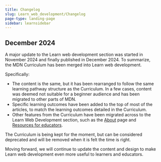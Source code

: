 ```yaml
---
title: Changelog
slug: Learn_web_development/Changelog
page-type: landing-page
sidebar: learnsidebar
---
```


## December 2024

A major update to the Learn web development section was started in November 2024 and finally published in December 2024. To summarize, the MDN Curriculum has been merged into Learn web development.

Specifically:

- The content is the same, but it has been rearranged to follow the same learning pathway structure as the Curriculum. In a few cases, content was deemed not suitable for a beginner audience and has been migrated to other parts of MDN.
- Specific learning outcomes have been added to the top of most of the articles, to match the learning outcomes detailed in the Curriculum.
- Other features from the Curriculum have been migrated across to the Learn Web Development section, such as the [About](/en-US/docs/Learn_web_development/About) page and [Resources for educators](/en-US/docs/Learn_web_development/Educators).

The Curriculum is being kept for the moment, but can be considered deprecated and will be removed when it is felt the time is right.

Moving forward, we will continue to update the content and design to make Learn web development even more useful to learners and educators.
